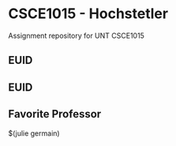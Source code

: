 # CSCE1015 - Hochstetler
Assignment repository for UNT CSCE1015
## EUID

## EUID

## Favorite Professor
$(julie germain)

